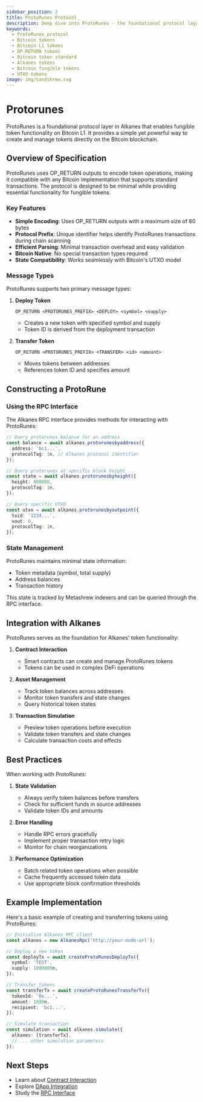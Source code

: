```yaml
---
sidebar_position: 2
title: ProtoRunes Protocol
description: Deep dive into ProtoRunes - the foundational protocol layer for Alkanes that enables native Bitcoin token functionality. Learn about token creation, management, and the technical specifications of this revolutionary Bitcoin L1 protocol.
keywords:
  - ProtoRunes protocol
  - Bitcoin tokens
  - Bitcoin L1 tokens
  - OP_RETURN tokens
  - Bitcoin token standard
  - Alkanes tokens
  - Bitcoin fungible tokens
  - UTXO tokens
image: img/sandshrew.svg
---
```


# Protorunes

ProtoRunes is a foundational protocol layer in Alkanes that enables fungible token functionality on Bitcoin L1. It provides a simple yet powerful way to create and manage tokens directly on the Bitcoin blockchain.

## Overview of Specification

ProtoRunes uses OP_RETURN outputs to encode token operations, making it compatible with any Bitcoin implementation that supports standard transactions. The protocol is designed to be minimal while providing essential functionality for fungible tokens.

### Key Features

- **Simple Encoding**: Uses OP_RETURN outputs with a maximum size of 80 bytes
- **Protocol Prefix**: Unique identifier helps identify ProtoRunes transactions during chain scanning
- **Efficient Parsing**: Minimal transaction overhead and easy validation
- **Bitcoin Native**: No special transaction types required
- **State Compatibility**: Works seamlessly with Bitcoin's UTXO model

### Message Types

ProtoRunes supports two primary message types:

1. **Deploy Token**

   ```
   OP_RETURN <PROTORUNES_PREFIX> <DEPLOY> <symbol> <supply>
   ```

   - Creates a new token with specified symbol and supply
   - Token ID is derived from the deployment transaction

2. **Transfer Token**
   ```
   OP_RETURN <PROTORUNES_PREFIX> <TRANSFER> <id> <amount>
   ```
   - Moves tokens between addresses
   - References token ID and specifies amount

## Constructing a ProtoRune

### Using the RPC Interface

The Alkanes RPC interface provides methods for interacting with ProtoRunes:

```typescript
// Query protorunes balance for an address
const balance = await alkanes.protorunesbyaddress({
  address: 'bc1...',
  protocolTag: 1n, // Alkanes protocol identifier
});

// Query protorunes at specific block height
const state = await alkanes.protorunesbyheight({
  height: 800000,
  protocolTag: 1n,
});

// Query specific UTXO
const utxo = await alkanes.protorunesbyoutpoint({
  txid: '1234...',
  vout: 0,
  protocolTag: 1n,
});
```

### State Management

ProtoRunes maintains minimal state information:

- Token metadata (symbol, total supply)
- Address balances
- Transaction history

This state is tracked by Metashrew indexers and can be queried through the RPC interface.

## Integration with Alkanes

ProtoRunes serves as the foundation for Alkanes' token functionality:

1. **Contract Interaction**

   - Smart contracts can create and manage ProtoRunes tokens
   - Tokens can be used in complex DeFi operations

2. **Asset Management**

   - Track token balances across addresses
   - Monitor token transfers and state changes
   - Query historical token states

3. **Transaction Simulation**
   - Preview token operations before execution
   - Validate token transfers and state changes
   - Calculate transaction costs and effects

## Best Practices

When working with ProtoRunes:

1. **State Validation**

   - Always verify token balances before transfers
   - Check for sufficient funds in source addresses
   - Validate token IDs and amounts

2. **Error Handling**

   - Handle RPC errors gracefully
   - Implement proper transaction retry logic
   - Monitor for chain reorganizations

3. **Performance Optimization**
   - Batch related token operations when possible
   - Cache frequently accessed token data
   - Use appropriate block confirmation thresholds

## Example Implementation

Here's a basic example of creating and transferring tokens using ProtoRunes:

```typescript
// Initialize Alkanes RPC client
const alkanes = new AlkanesRpc('http://your-node-url');

// Deploy a new token
const deployTx = await createProtoRunesDeployTx({
  symbol: 'TEST',
  supply: 1000000n,
});

// Transfer tokens
const transferTx = await createProtoRunesTransferTx({
  tokenId: '0x...',
  amount: 1000n,
  recipient: 'bc1...',
});

// Simulate transaction
const simulation = await alkanes.simulate({
  alkanes: [transferTx],
  // ... other simulation parameters
});
```

## Next Steps

- Learn about [Contract Interaction](./contracts-interaction.md)
- Explore [DApp Integration](./dapp-integration.md)
- Study the [RPC Interface](./rpc.md)
